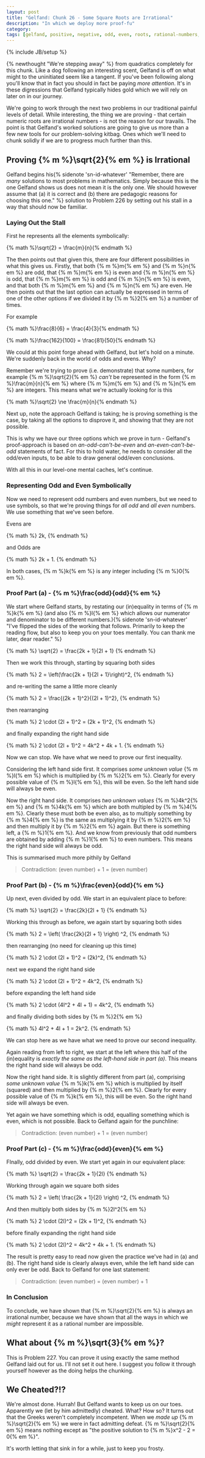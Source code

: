 ```yaml
---
layout: post
title: "Gelfand: Chunk 26 - Some Square Roots are Irrational"
description: "In which we deploy more proof-fu"
category: 
tags: [gelfand, positive, negative, odd, even, roots, rational-numbers, irrational-numbers]
---
```

{% include JB/setup %}

{% newthought "We're stepping away" %} from quadratics completely for this chunk.  Like a dog following an interesting scent, Gelfand is off on what might to the uninitiated seem like a tangent.  If you've been following along you'll know that in fact you should in fact be paying _more attention_.  It's in these digressions that Gelfand typically hides gold which we will rely on later on in our journey.

We're going to work through the next two problems in our traditional painful levels of detail.  While interesting, the thing we are proving - that certain numeric roots are irrational numbers - is not the reason for our travails.  The point is that Gelfand's worked solutions are going to give us more than a few new tools for our problem-solving kitbag.  Ones which we'll need to chunk solidly if we are to progress much further than this.

## Proving {% m %}\sqrt{2}{% em %} is Irrational
Gelfand begins his{% sidenote 'sn-id-whatever' "Remember, there are _many_ solutions to most problems in mathematics.  Simply because this is the one Gelfand shows us does not mean it is the only one.  We should however assume that (a) it is correct and (b) there are pedagogic reasons for choosing this one." %} solution to Problem 226 by setting out his stall in a way that should now be familiar.  

### Laying Out the Stall
First he represents all the elements symbolically:

{% math %}\sqrt{2} = \frac{m}{n}{% endmath %}

The then points out that given this, there are four different possibilities in what this gives us.  Firstly, that both {% m %}m{% em %} and {% m %}n{% em %} are odd, that {% m %}m{% em %} is even and {% m %}n{% em %} is odd, that {% m %}m{% em %} is odd and {% m %}n{% em %} is even, and that both {% m %}m{% em %} and {% m %}n{% em %} are even.  He then points out that the last option can actually be expressed in terms of one of the other options if we divided it by {% m %}2{% em %} a number of times.

For example

{% math %}\frac{8}{6} = \frac{4}{3}{% endmath %}

{% math %}\frac{162}{100} = \frac{81}{50}{% endmath %}

We could at this point forge ahead with Gelfand, but let's hold on a minute.  We're suddenly back in the world of odds and evens.  Why?

Remember we're trying to prove (i.e. demonstrate) that some numbers, for example   {% m %}\sqrt{2}{% em %} _can't_ be represented in the form {% m %}\frac{m}{n}{% em %} where {% m %}m{% em %} and {% m %}n{% em %} are integers.  This means what we're actually looking for is this

{% math %}\sqrt{2} \ne \frac{m}{n}{% endmath %}

Next up, note the approach Gelfand is taking; he is proving something is the case, by taking all the options to disprove it, and showing that they are not possible.

This is why we have our three options which we prove in turn - Gelfand's proof-approach is based on _an-odd-can't-be-even_ and _an-even-can't-be-odd_ statements of fact.  For this to hold water, he needs to consider all the odd/even inputs, to be able to draw general odd/even conclusions.

With all this in our level-one mental caches, let's continue.

### Representing Odd and Even Symbolically
Now we need to represent odd numbers and even numbers, but we need to use symbols, so that we're proving things for _all odd_ and _all even_ numbers.  We use something that we've seen before.  

Evens are

{% math %} 2k, {% endmath %}

and Odds are

{% math %} 2k + 1. {% endmath %}

In both cases, {% m %}k{% em %} is any integer including {% m %}0{% em %}.  

### Proof Part (a) - {% m %}\frac{odd}{odd}{% em %}
We start where Gelfand starts, by restating our (in)equality in terms of {% m %}k{% em %} (and also {% m %}l{% em %} which allows our numerator and denominator to be different numbers.){% sidenote 'sn-id-whatever' "I've flipped the sides of the working that follows.  Primarily to keep the reading flow, but also to keep you on your toes mentally.  You can thank me later, dear reader." %}

{% math %} \sqrt{2} = \frac{2k + 1}{2l + 1} {% endmath %}

Then we work this through, starting by squaring both sides

{% math %} 2 = \left(\frac{2k + 1}{2l + 1}\right)^2, {% endmath %}

and re-writing the same a little more cleanly

{% math %} 2 = \frac{(2k + 1)^2}{(2l + 1)^2}, {% endmath %}

then rearranging

{% math %} 2 \cdot (2l + 1)^2 = (2k + 1)^2, {% endmath %}

and finally expanding the right hand side

{% math %} 2 \cdot (2l + 1)^2 = 4k^2 + 4k + 1. {% endmath %}

Now we can stop.  We have what we need to prove our first inequality.  

Considering the left hand side first.  It comprises _some unknown value_ {% m %}l{% em %} which is multiplied by {% m %}2{% em %}.  Clearly for every possible value of {% m %}l{% em %}, this will be even.  So the left hand side will always be even.

Now the right hand side. It comprises _two unknown values_ {% m %}4k^2{% em %} and {% m %}4k{% em %} which are both multipled by {% m %}4{% em %}. Clearly these must both be even also, as to multiply something by {% m %}4{% em %} is the same as multiplying it by {% m %}2{% em %} and then multiply it by {% m %}2{% em %} again.  But there is something left, a {% m %}1{% em %}. And we know from previously that odd numbers are obtained by adding {% m %}1{% em %} to even numbers.  This means the right hand side will always be odd.

This is summarised much more pithily by Gelfand

 > Contradiction: (even number) + 1 = (even number)
 
### Proof Part (b) - {% m %}\frac{even}{odd}{% em %}
Up next, even divided by odd.  We start in an equivalent place to before:

{% math %} \sqrt{2} = \frac{2k}{2l + 1} {% endmath %}

Working this through as before, we again start by squaring both sides

{% math %} 2 = \left( \frac{2k}{2l + 1} \right) ^2, {% endmath %}

then rearranging (no need for cleaning up this time)

{% math %} 2 \cdot (2l + 1)^2 = (2k)^2, {% endmath %}

next we expand the right hand side

{% math %} 2 \cdot (2l + 1)^2 = 4k^2, {% endmath %}

before expanding the left hand side

{% math %} 2 \cdot (4l^2 + 4l + 1) = 4k^2, {% endmath %}

and finally dividing both sides by {% m %}2{% em %}

{% math %} 4l^2 + 4l + 1 = 2k^2. {% endmath %}

We can stop here as we have what we need to prove our second inequality.

Again reading from left to right, we start at the left where this half of the (in)equality is _exactly the same as the left-hand side in part (a)_.  This means the right hand side will always be odd.

Now the right hand side. It is slightly different from part (a), comprising _some unknown value_ {% m %}k{% em %} which is multiplied by itself (squared) and then multiplied by {% m %}2{% em %}.  Clearly for every possible value of {% m %}k{% em %}, this will be even.  So the right hand side will always be even.

Yet again we have something which is odd, equalling something which is even, which is not possible.  Back to Gelfand again for the punchline:

 > Contradiction: (even number) + 1 = (even number)
  
### Proof Part (c) - {% m %}\frac{odd}{even}{% em %}
FInally, odd divided by even.  We start yet again in our equivalent place:

{% math %} \sqrt{2} = \frac{2k + 1}{2l} {% endmath %}

Working through again we square both sides

{% math %} 2 = \left( \frac{2k + 1}{2l} \right) ^2, {% endmath %}

And then multiply both sides by {% m %}2l^2{% em %}

{% math %} 2 \cdot (2l)^2 = (2k + 1)^2, {% endmath %}

before finally expanding the right hand side

{% math %} 2 \cdot (2l)^2 = 4k^2 + 4k + 1. {% endmath %}

The result is pretty easy to read now given the practice we've had in (a) and (b).  The right hand side is clearly always even, while the left hand side can only ever be odd.  Back to Gelfand for one last statement:

 > Contradiction: (even number) = (even number) + 1
 
### In Conclusion
To conclude, we have shown that {% m %}\sqrt{2}{% em %} is always an irrational number, because we have shown that all the ways in which we _might_ represent it as a rational number are impossible.

## What about {% m %}\sqrt{3}{% em %}?
This is Problem 227.  You can prove it using exactly the same method Gelfand laid out for us.  I'll not set it out here.  I suggest you follow it through yourself however as the doing helps the chunking.

## We Cheated?!?
We're almost done.  Hurrah!  But Gelfand wants to keep us on our toes.  Apparently we (let by him admittedly) cheated.  What? How so?  It turns out that the Greeks weren't completely incompetent. When we _made up_ {% m %}\sqrt{2}{% em %} we were in fact admitting defeat.  {% m %}\sqrt{2}{% em %} means nothing except as "the positive solution to {% m %}x^2 - 2 = 0{% em %}".  

It's worth letting that sink in for a while, just to keep you frosty.